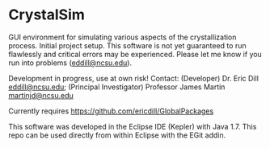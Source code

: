 CrystalSim
==============

GUI environment for simulating various aspects of the crystallization process. Initial project setup.  This software is not yet guaranteed to run flawlessly and critical errors may be experienced.  Please let me know if you run into problems (eddill@ncsu.edu).

Development in progress, use at own risk! Contact: (Developer) Dr. Eric Dill eddill@ncsu.edu; (Principal Investigator) Professor James Martin martinjd@ncsu.edu

Currently requires https://github.com/ericdill/GlobalPackages

This software was developed in the Eclipse IDE (Kepler) with Java 1.7.  This repo can be used directly from within Eclipse with the EGit addin.
